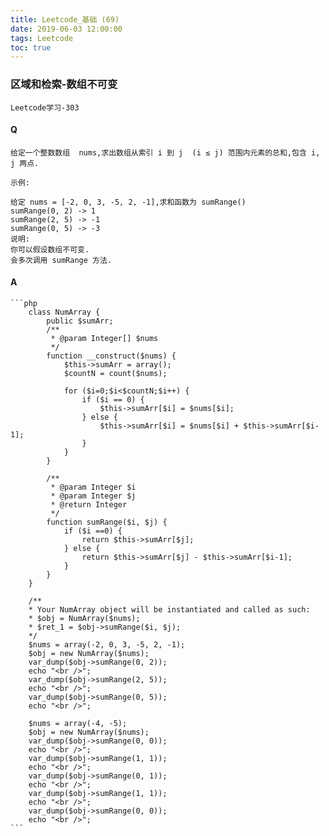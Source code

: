 ```yaml
---
title: Leetcode_基础 (69)
date: 2019-06-03 12:00:00
tags: Leetcode
toc: true
---
```


### 区域和检索-数组不可变
    Leetcode学习-303

<!-- more -->

#### Q
    给定一个整数数组  nums,求出数组从索引 i 到 j  (i ≤ j) 范围内元素的总和,包含 i,  j 两点.

    示例: 

    给定 nums = [-2, 0, 3, -5, 2, -1],求和函数为 sumRange()
    sumRange(0, 2) -> 1
    sumRange(2, 5) -> -1
    sumRange(0, 5) -> -3
    说明:
    你可以假设数组不可变.
    会多次调用 sumRange 方法.

#### A
    ```php
        class NumArray {
            public $sumArr;
            /**
             * @param Integer[] $nums
             */
            function __construct($nums) {
                $this->sumArr = array();
                $countN = count($nums);
                
                for ($i=0;$i<$countN;$i++) {
                    if ($i == 0) {
                        $this->sumArr[$i] = $nums[$i];
                    } else {
                        $this->sumArr[$i] = $nums[$i] + $this->sumArr[$i-1];
                    }
                }
            }
        
            /**
             * @param Integer $i
             * @param Integer $j
             * @return Integer
             */
            function sumRange($i, $j) {
                if ($i ==0) {
                    return $this->sumArr[$j];
                } else {
                    return $this->sumArr[$j] - $this->sumArr[$i-1];
                }
            }
        }

        /**
        * Your NumArray object will be instantiated and called as such:
        * $obj = NumArray($nums);
        * $ret_1 = $obj->sumRange($i, $j);
        */
        $nums = array(-2, 0, 3, -5, 2, -1);
        $obj = new NumArray($nums);
        var_dump($obj->sumRange(0, 2));
        echo "<br />";
        var_dump($obj->sumRange(2, 5));
        echo "<br />";
        var_dump($obj->sumRange(0, 5));
        echo "<br />";

        $nums = array(-4, -5);
        $obj = new NumArray($nums);
        var_dump($obj->sumRange(0, 0));
        echo "<br />";
        var_dump($obj->sumRange(1, 1));
        echo "<br />";
        var_dump($obj->sumRange(0, 1));
        echo "<br />";
        var_dump($obj->sumRange(1, 1));
        echo "<br />";
        var_dump($obj->sumRange(0, 0));
        echo "<br />";
    ```
